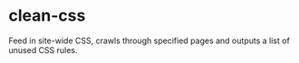 # clean-css
Feed in site-wide CSS, crawls through specified pages and outputs a list of unused CSS rules.
